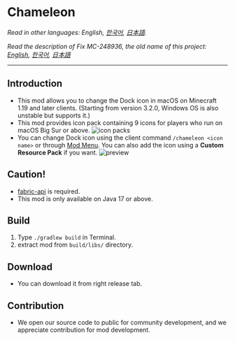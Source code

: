 # Chameleon

*Read in other languages: English, [한국어](README.ko.md), [日本語](README.ja.md).*

*Read the description of Fix MC-248936, the old name of this project: [English](previous/README.md), [한국어](previous/README.ko.md), [日本語](previous/README.ja.md)*

--------

Introduction
--------
- This mod allows you to change the Dock icon in macOS on Minecraft 1.19 and later clients. (Starting from version 3.2.0, Windows OS is also unstable but supports it.)
- This mod provides icon pack containing 9 icons for players who run on macOS Big Sur or above.
  ![icon packs](https://user-images.githubusercontent.com/45729082/159682087-7deeb3ec-5d9a-42b6-a0ce-c6fd502a4017.png)
- You can change Dock icon using the client command `/chameleon <icon name>` or through [Mod Menu](https://www.curseforge.com/minecraft/mc-mods/modmenu). You can also add the icon using a **Custom Resource Pack** if you want.
  ![preview](https://user-images.githubusercontent.com/45729082/159741680-813d91b8-82e2-4d7a-bead-9cd1402e4710.gif)


Caution!
--------
- [fabric-api](https://www.curseforge.com/minecraft/mc-mods/fabric-api) is required.
- This mod is only available on Java 17 or above.


Build
--------
1. Type `./gradlew build` in Terminal.
2. extract mod from `build/libs/` directory.


Download
--------
- You can download it from right release tab.


Contribution
--------
- We open our source code to public for community development, and we appreciate contribution for mod development.
